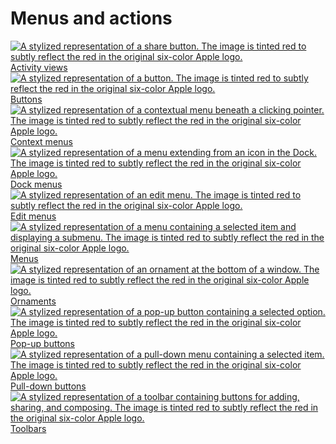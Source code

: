 Menus and actions
=================

[![A stylized representation of a share button. The image is tinted red to subtly reflect the red in the original six-color Apple logo.](https://docs-assets.developer.apple.com/published/f44484c6c0e8137bcacdc587e7bd3274/components-activity-views-thumbnail@2x.png) Activity views](/design/human-interface-guidelines/activity-views) 
[![A stylized representation of a button. The image is tinted red to subtly reflect the red in the original six-color Apple logo.](https://docs-assets.developer.apple.com/published/21e775b4d177530e6165f34d4a9d57b0/components-buttons-thumbnail@2x.png) Buttons](/design/human-interface-guidelines/buttons) 
[![A stylized representation of a contextual menu beneath a clicking pointer. The image is tinted red to subtly reflect the red in the original six-color Apple logo.](https://docs-assets.developer.apple.com/published/81627d4fbeb8beae307beed226b40787/components-context-menus-thumbnail@2x.png) Context menus](/design/human-interface-guidelines/context-menus) 
[![A stylized representation of a menu extending from an icon in the Dock. The image is tinted red to subtly reflect the red in the original six-color Apple logo.](https://docs-assets.developer.apple.com/published/27dac71bd07e8a785a8ec35643ee7a20/components-dock-menus-thumbnail@2x.png) Dock menus](/design/human-interface-guidelines/dock-menus) 
[![A stylized representation of an edit menu. The image is tinted red to subtly reflect the red in the original six-color Apple logo.](https://docs-assets.developer.apple.com/published/fdd957814546f25484889f679cfeb0ca/components-edit-menus-thumbnail@2x.png) Edit menus](/design/human-interface-guidelines/edit-menus) 
[![A stylized representation of a menu containing a selected item and displaying a submenu. The image is tinted red to subtly reflect the red in the original six-color Apple logo.](https://docs-assets.developer.apple.com/published/5d891f3d082ca3de50c15a62208d6fe1/components-menus-thumbnail@2x.png) Menus](/design/human-interface-guidelines/menus) 
[![A stylized representation of an ornament at the bottom of a window. The image is tinted red to subtly reflect the red in the original six-color Apple logo.](https://docs-assets.developer.apple.com/published/4e13d2177470946cd6142a81d19c40b2/components-ornaments-thumbnail@2x.png) Ornaments](/design/human-interface-guidelines/ornaments) 
[![A stylized representation of a pop-up button containing a selected option. The image is tinted red to subtly reflect the red in the original six-color Apple logo.](https://docs-assets.developer.apple.com/published/5aa9232070598508f5be46923796b77c/components-pop-up-buttons-thumbnail@2x.png) Pop-up buttons](/design/human-interface-guidelines/pop-up-buttons) 
[![A stylized representation of a pull-down menu containing a selected item. The image is tinted red to subtly reflect the red in the original six-color Apple logo.](https://docs-assets.developer.apple.com/published/7b5226ea66f19469ce125f7ce1deed9c/components-pull-down-buttons-thumbnail@2x.png) Pull-down buttons](/design/human-interface-guidelines/pull-down-buttons) 
[![A stylized representation of a toolbar containing buttons for adding, sharing, and composing. The image is tinted red to subtly reflect the red in the original six-color Apple logo.](https://docs-assets.developer.apple.com/published/af9a66a513ec927196e10ce743d8b45f/components-toolbars-thumbnail@2x.png) Toolbars](/design/human-interface-guidelines/toolbars) 
